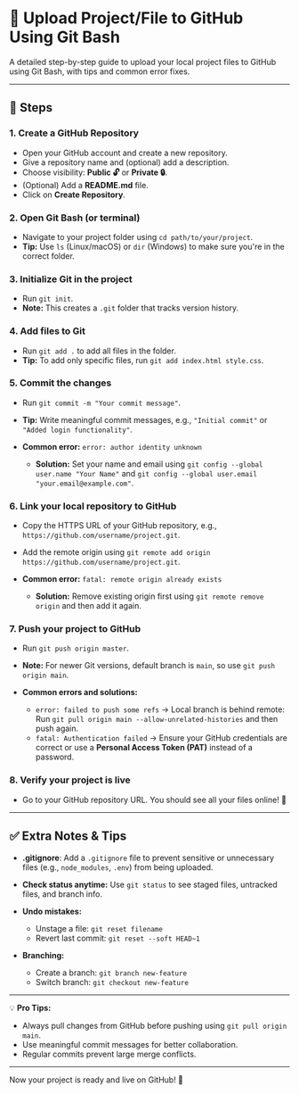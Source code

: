 # 🚀 Upload Project/File to GitHub Using Git Bash

A detailed step-by-step guide to upload your local project files to GitHub using Git Bash, with tips and common error fixes.

---

## 📌 Steps

### 1. Create a GitHub Repository

* Open your GitHub account and create a new repository.
* Give a repository name and (optional) add a description.
* Choose visibility: **Public 🔓** or **Private 🔒**.
* (Optional) Add a **README.md** file.
* Click on **Create Repository**.

### 2. Open Git Bash (or terminal)

* Navigate to your project folder using `cd path/to/your/project`.
* **Tip:** Use `ls` (Linux/macOS) or `dir` (Windows) to make sure you're in the correct folder.

### 3. Initialize Git in the project

* Run `git init`.
* **Note:** This creates a `.git` folder that tracks version history.

### 4. Add files to Git

* Run `git add .` to add all files in the folder.
* **Tip:** To add only specific files, run `git add index.html style.css`.

### 5. Commit the changes

* Run `git commit -m "Your commit message"`.
* **Tip:** Write meaningful commit messages, e.g., `"Initial commit"` or `"Added login functionality"`.
* **Common error:** `error: author identity unknown`

  * **Solution:** Set your name and email using `git config --global user.name "Your Name"` and `git config --global user.email "your.email@example.com"`.

### 6. Link your local repository to GitHub

* Copy the HTTPS URL of your GitHub repository, e.g., `https://github.com/username/project.git`.
* Add the remote origin using `git remote add origin https://github.com/username/project.git`.
* **Common error:** `fatal: remote origin already exists`

  * **Solution:** Remove existing origin first using `git remote remove origin` and then add it again.

### 7. Push your project to GitHub

* Run `git push origin master`.
* **Note:** For newer Git versions, default branch is `main`, so use `git push origin main`.
* **Common errors and solutions:**

  * `error: failed to push some refs` → Local branch is behind remote: Run `git pull origin main --allow-unrelated-histories` and then push again.
  * `fatal: Authentication failed` → Ensure your GitHub credentials are correct or use a **Personal Access Token (PAT)** instead of a password.

### 8. Verify your project is live

* Go to your GitHub repository URL. You should see all your files online! 🎉

---

## ✅ Extra Notes & Tips

* **.gitignore**: Add a `.gitignore` file to prevent sensitive or unnecessary files (e.g., `node_modules`, `.env`) from being uploaded.
* **Check status anytime:** Use `git status` to see staged files, untracked files, and branch info.
* **Undo mistakes:**

  * Unstage a file: `git reset filename`
  * Revert last commit: `git reset --soft HEAD~1`
* **Branching:**

  * Create a branch: `git branch new-feature`
  * Switch branch: `git checkout new-feature`

---

💡 **Pro Tips:**

* Always pull changes from GitHub before pushing using `git pull origin main`.
* Use meaningful commit messages for better collaboration.
* Regular commits prevent large merge conflicts.

---

Now your project is ready and live on GitHub! 🎉
